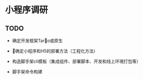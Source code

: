 <!--
 * @Description: 文件描述
 * @Author: cuiyibao001
 * @Date: 2019-05-27 12:08:21
 * @LastEditTime: 2019-05-29 14:02:22
 * @LastEditors: cuiyibao001
 -->
# 小程序调研

## TODO

* 确定开发框架Taro或原生

* 确定小程序和H5的部署方法（工程化方法）

* 构造脚手架cli模板（集成组件、部署脚本、开发和线上环境打包等）

* 脚手架命令构建
